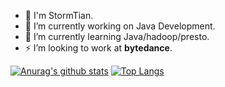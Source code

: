 - 💬 I'm StormTian.
- 🔭 I’m currently working on Java Development.
- 🌱 I’m currently learning Java/hadoop/presto.
- ⚡ I’m looking to work at **bytedance**.

[![Anurag's github stats](https://github-readme-stats.vercel.app/api?username=StormTian&show_icons=true&theme=radical)](https://github.com/anuraghazra/github-readme-stats)
[![Top Langs](https://github-readme-stats.vercel.app/api/top-langs/?username=StormTian&show_icons=true&theme=radical)](https://github.com/anuraghazra/github-readme-stats)
<!--START_SECTION:waka-->
<!--END_SECTION:waka-->
